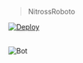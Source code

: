 > NitrossRoboto
<a href="https://heroku.com/deploy?template=https://github.com/NitrossRoboto/Bot">
  <img src="https://www.herokucdn.com/deploy/button.svg" alt="Deploy">
</a>
<br/>
<br/>

![Bot](
https://camo.githubusercontent.com/48c1da6d2cab559149bb00d7004f0ac4442c74528382fb475fd74caa91c4ae24/68747470733a2f2f74696e7975726c2e636f6d2f6e6974726f73736c6f676f)
